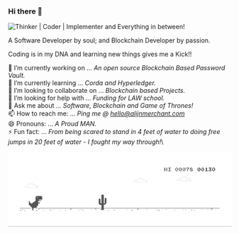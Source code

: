 ### Hi there 👋


![Thinker | Coder | Implementer and Everything in between!](https://github.com/alijnmerchant21/alijnmerchant21/blob/master/Animated-GIF-original.gif)

A Software Developer by soul; and Blockchain Developer by passion.

Coding is in my DNA and learning new things gives me a Kick!!

🔭 I’m currently working on ... *An open source Blockchain Based Password Vault.*\
🌱 I’m currently learning ... *Corda and Hyperledger.*\
👯 I’m looking to collaborate on ... *Blockchain based Projects.*\
🤔 I’m looking for help with ... *Funding for LAW school.*\
💬 Ask me about ... *Software, Blockchain and Game of Thrones!*\
📫 How to reach me: ... *Ping me @ hello@alijnmerchant.com*\
😄 Pronouns: ... *A Proud MAN.*\
⚡ Fun fact: ... *From being scared to stand in 4 feet of water to doing free jumps in 20 feet of water - I fought my way through!*\


![Dino](https://github.com/alijnmerchant21/alijnmerchant21/blob/master/dino.gif)
